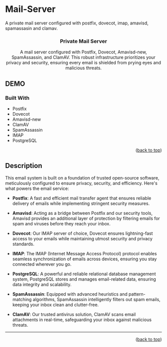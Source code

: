 # Mail-Server
A private mail server configured with postfix, dovecot, imap, amavisd, spamassasin and clamav.
<!-- Improved compatibility of back to top link: See: https://github.com/othneildrew/Best-README-Template/pull/73 -->
<a name="Advanced Mail Server Setup"></a>

<h3 align="center">Private Mail Server</h3>
  <p align="center">
     A mail server configured with Postfix, Dovecot, Amavisd-new, SpamAssassin, and ClamAV. This robust infrastructure prioritizes your privacy and security, ensuring every email is shielded from prying eyes and malicious threats.
  </p>
</div>

## DEMO



### Built With

* Postfix
* Dovecot
* Amavisd-new
* ClamAV
* SpamAssassin
* IMAP
* PostgreSQL

<p align="right">(<a href="#readme-top">back to top</a>)</p>

<!-- ABOUT THE PROJECT -->

## Description

This email system is built on a foundation of trusted open-source software, meticulously configured to ensure privacy, security, and efficiency. Here's what powers the email service:

- **Postfix**: A fast and efficient mail transfer agent that ensures reliable delivery of emails while implementing stringent security measures.
  
- **Amavisd**: Acting as a bridge between Postfix and our security tools, Amavisd provides an additional layer of protection by filtering emails for spam and viruses before they reach your inbox.
  
- **Dovecot**: Our IMAP server of choice, Dovecot ensures lightning-fast access to your emails while maintaining utmost security and privacy standards.
  
- **IMAP**: The IMAP (Internet Message Access Protocol) protocol enables seamless synchronization of emails across devices, ensuring you stay connected wherever you go.
  
- **PostgreSQL**: A powerful and reliable relational database management system, PostgreSQL stores and manages email-related data, ensuring data integrity and scalability.
  
- **SpamAssassin**: Equipped with advanced heuristics and pattern-matching algorithms, SpamAssassin intelligently filters out spam emails, keeping your inbox clean and clutter-free.
  
- **ClamAV**: Our trusted antivirus solution, ClamAV scans email attachments in real-time, safeguarding your inbox against malicious threats.

---

<p align="right">(<a href="#readme-top">back to top</a>)</p>
